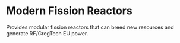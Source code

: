 # Modern Fission Reactors

Provides modular fission reactors that can breed new resources and generate RF/GregTech EU power. 